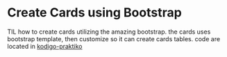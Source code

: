 Create Cards using Bootstrap
============================

TIL how to create cards utilizing the amazing bootstrap. 
the cards uses bootstrap template, then customize so it can create cards tables.
code are located in [kodigo-praktiko](https://github.com/rcdosado/kodigo-praktiko/tree/master/web/Boostrap/mycards)

